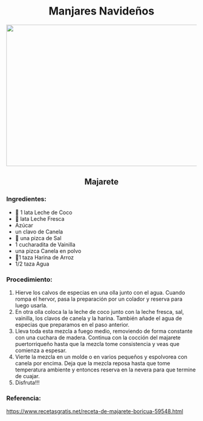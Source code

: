<div align="center">

# Manjares Navideños
  
<img src="https://www.top10puertorico.com/wp-content/uploads/2018/12/maxresdefault-3-1.jpg" width="520" height="374"/>
     
## Majarete
  
</div>
  
### Ingredientes:
- 🥛 1 lata Leche de Coco
- 🥛 lata Leche Fresca
- Azúcar
- un clavo de Canela
- 🧂 una pizca de Sal
- 1 cucharadita de Vainilla
- una pizca Canela en polvo
- 🍚1 taza Harina de Arroz
- 1/2 taza Agua

### Procedimiento:
1. Hierve los calvos de especias en una olla junto con el agua. Cuando rompa el hervor, pasa la preparación por un colador y reserva para luego usarla.
2. En otra olla coloca la la leche de coco junto con la leche fresca, sal, vainilla, los clavos de canela y la harina. También añade el agua de especias que preparamos en el paso anterior.
3. Lleva toda esta mezcla a fuego medio, removiendo de forma constante con una cuchara de madera. Continua con la cocción del majarete puertorriqueño hasta que la mezcla tome consistencia y veas que comienza a espesar.
4. Vierte la mezcla en un molde o en varios pequeños y espolvorea con canela por encima. Deja que la mezcla reposa hasta que tome temperatura ambiente y entonces reserva en la nevera para que termine de cuajar.
5. Disfruta!!!

### Referencia:
https://www.recetasgratis.net/receta-de-majarete-boricua-59548.html
